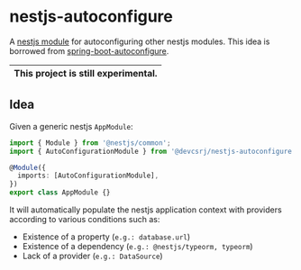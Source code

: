 # nestjs-autoconfigure

A [nestjs module](https://docs.nestjs.com/modules) for autoconfiguring other nestjs modules.
This idea is borrowed from [spring-boot-autoconfigure](https://docs.spring.io/spring-boot/docs/current/reference/html/using-spring-boot.html#using-boot-auto-configuration).

| This project is still experimental. |
|-------------------------------------|

## Idea

Given a generic nestjs `AppModule`:

```ts
import { Module } from '@nestjs/common';
import { AutoConfigurationModule } from '@devcsrj/nestjs-autoconfigure';

@Module({
  imports: [AutoConfigurationModule],
})
export class AppModule {}
```

It will automatically populate the nestjs application context with providers according to
various conditions such as:
 - Existence of a property (`e.g.: database.url`)
 - Existence of a dependency (`e.g.: @nestjs/typeorm, typeorm`)
 - Lack of a provider (`e.g.: DataSource`)
